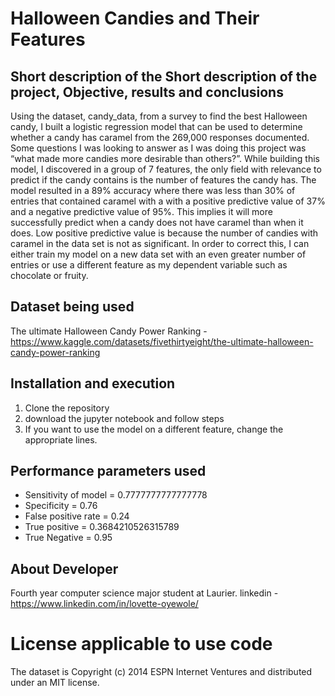 # Halloween Candies and Their Features

## Short description of the Short description of the project, Objective, results and conclusions
Using the dataset, candy_data, from a survey to find the best Halloween candy, I built a logistic regression model that can be used to determine whether a candy has caramel from the 269,000 responses documented. Some questions I was looking to answer as I was doing this project was “what made more candies more desirable than others?”. While building this model, I discovered in a group of 7 features, the only field with relevance to predict if the candy contains is the number of features the candy has. The model resulted in a 89% accuracy where there was less than 30% of entries that contained caramel with a with a positive predictive value of 37% and a negative predictive value of 95%. This implies it will more successfully predict when a candy does not have caramel than when it does. Low positive predictive value is because the number of candies with caramel in the data set is not as significant. In order to correct this, I can either train my model on a new data set with an even greater number of entries or use a different feature as my dependent variable such as chocolate or fruity.

## Dataset being used
The ultimate Halloween Candy Power Ranking - https://www.kaggle.com/datasets/fivethirtyeight/the-ultimate-halloween-candy-power-ranking

## Installation and execution 
1. Clone the repository
2. download the jupyter notebook and follow steps
3. If you want to use the model on a different feature, change the appropriate lines.

## Performance parameters used
 - Sensitivity of model = 0.7777777777777778
 - Specificity = 0.76
 - False positive rate = 0.24
 - True positive = 0.3684210526315789
 - True Negative = 0.95

## About Developer
Fourth year computer science major student at Laurier. 
linkedin - https://www.linkedin.com/in/lovette-oyewole/

# License applicable to use code
The dataset is Copyright (c) 2014 ESPN Internet Ventures and distributed under an MIT license.

